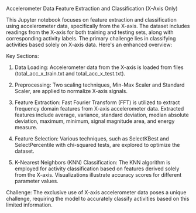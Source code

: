 Accelerometer Data Feature Extraction and Classification (X-Axis Only)

This Jupyter notebook focuses on feature extraction and classification using accelerometer data, specifically from the X-axis. The dataset includes readings from the X-axis for both training and testing sets, along with corresponding activity labels. The primary challenge lies in classifying activities based solely on X-axis data. Here's an enhanced overview:

Key Sections:
1. Data Loading:
Accelerometer data from the X-axis is loaded from files (total_acc_x_train.txt and total_acc_x_test.txt).

2. Preprocessing:
Two scaling techniques, Min-Max Scaler and Standard Scaler, are applied to normalize X-axis signals.

3. Feature Extraction:
Fast Fourier Transform (FFT) is utilized to extract frequency domain features from X-axis accelerometer data.
Extracted features include average, variance, standard deviation, median absolute deviation, maximum, minimum, signal magnitude area, and energy measure.

4. Feature Selection:
Various techniques, such as SelectKBest and SelectPercentile with chi-squared tests, are explored to optimize the dataset.

5. K-Nearest Neighbors (KNN) Classification:
The KNN algorithm is employed for activity classification based on features derived solely from the X-axis.
Visualizations illustrate accuracy scores for different parameter values.

Challenge:
The exclusive use of X-axis accelerometer data poses a unique challenge, requiring the model to accurately classify activities based on this limited information.
